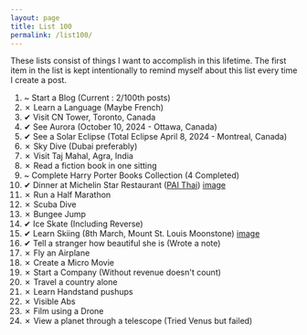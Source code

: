 ```yaml
---
layout: page
title: List 100
permalink: /list100/
---
```


These lists consist of things I want to accomplish in this lifetime. The first item in the list is kept intentionally to remind myself about this list every time I create a post. 

1. ~ Start a Blog (Current : 2/100th posts) <br>
2. ✗ Learn a Language (Maybe French) <br>
3. ✔ Visit CN Tower, Toronto, Canada <br>
4. ✔ See Aurora (October 10, 2024 - Ottawa, Canada) <br>
5. ✔ See a Solar Eclipse (Total Eclipse April 8, 2024 - Montreal, Canada) <br>
6. ✗ Sky Dive (Dubai preferably)<br>
7. ✗ Visit Taj Mahal, Agra, India <br>
8. ✗ Read a fiction book in one sitting <br>
9.  ~ Complete Harry Porter Books Collection (4 Completed) <br>
10. ✔ Dinner at Michelin Star Restaurant ([PAI Thai](https://paitoronto.com/)) [image](/assets/images/KhawSoi.JPG) <br>
11. ✗ Run a Half Marathon <br>
12. ✗ Scuba Dive <br>
13. ✗ Bungee Jump <br>
14. ✔ Ice Skate (Including Reverse) <br>
15. ✔ Learn Skiing (8th March, Mount St. Louis Moonstone) [image](/assets/images/skiing.PNG)  <br>
16. ✔ Tell a stranger how beautiful she is (Wrote a note)<br>
17. ✗ Fly an Airplane <br>
18. ✗ Create a Micro Movie <br>
19. ✗ Start a Company (Without revenue doesn't count) <br>
21. ✗ Travel a country alone <br>
22. ✗ Learn Handstand pushups <br>
23. ✗ Visible Abs <br>
24. ✗ Film using a Drone <br>
25. ✗ View a planet through a telescope (Tried Venus but failed) <br>